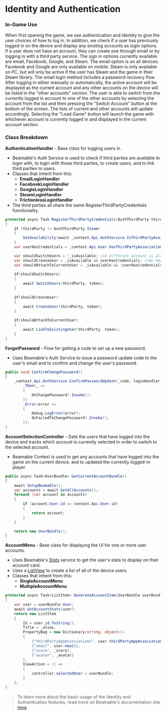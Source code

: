 # Identity and Authentication

### In-Game Use

When first opening the game, we use authentication and identity to give the user choices of how to log in. In addition, we check if a user has previously logged in on the device and display any existing accounts as login options. If a user does not have an account, they can create one through email or by logging in with a third party service. The sign in options currently available are email, Facebook, Google, and Steam. The email option is on all devices. Facebook and Google are only available on mobile. Steam is only available on PC, but will only be active if the user has Steam and the game in their Steam library. The email login method includes a password recovery flow. After logging in either manually or automatically, the active account will be displayed as the current account and any other accounts on the device will be listed in the "other accounts" section. The user is able to switch from the currently logged in account to one of the other accounts by selecting the account from the list and then pressing the "Switch Account" button at the bottom of the screen. The lists of current and other accounts will update accordingly. Selecting the "Load Game" button will launch the game with whichever account is currently logged in and displayed in the current account section.

### Class Breakdown

**AuthenticationHandler** - Base class for logging users in.
- Beamable's Auth Service is used to check if third parties are available to login with, to login with those third parties, to create users, and to link third parties to users.
- Classes that inherit from this:
   - **EmailLoginHandler**
   - **FacebookLoginHandler**
   - **GoogleLoginHandler**
   - **SteamLoginHandler**
   - **FrictionlessLoginHandler**
- The third parties all share the same RegisterThirdPartyCredentials functionality.
```csharp
protected async Task RegisterThirdPartyCredentials(AuthThirdParty thirdParty, string token)
{
    if (thirdParty != AuthThirdParty.Steam)
    {
        SetAvailability(await _context.Api.AuthService.IsThirdPartyAvailable(thirdParty, token));
    }
    var userHasCredentials = _context.Api.User.HasThirdPartyAssociation(thirdParty);

    var shouldSwitchUsers = !_isAvailable; //A different account is already logged in.
    var shouldCreateUser = _isAvailable && userHasCredentials; //No beamable account is logged in.
    var shouldAttachToCurrentUser = _isAvailable && !userHasCredentials; //The beamable account does not have a third party attatched to it.
    
    if(shouldSwitchUsers)
    {
        await SwitchUsers(thirdParty, token);
    }
    
    if(shouldCreateUser)
    {
        await CreateUser(thirdParty, token);
    }
    
    if(shouldAttachToCurrentUser)
    {
        await LinkToExistingUser(thirdParty, token);
    }
}
```

**ForgotPassword** - Flow for getting a code to set up a new password.
- Uses Beamable's Auth Service to issue a password update code to the user's email and to confirm and change the user's password.
```csharp
public void ConfirmChangePassword()
{
    _context.Api.AuthService.ConfirmPasswordUpdate(_code, loginHandler.password)
        .Then(_ =>
        {
            OnChangePassword?.Invoke();
        })
        .Error(error =>
        {
            Debug.LogError(error);
            OnFailedToChangePassword?.Invoke();
        });
}
```

**AccountSelectionController** - Gets the users that have logged into the device and tracks which account is currently selected in order to switch to the selected account.
- Beamable Context is used to get any accounts that have logged into the game on the current device, and to updated the currently logged-in player.
```csharp
public async Task<UserBundle> GetCurrentAccountBundle()
{
    await SetupBeamable();
    var accounts = await GetAllAccounts();
    foreach (var account in accounts)
    {
        if (account.User.id == context.Api.User.id)
        {
            return account;
        }
    }

    return new UserBundle();
}
```

**AccountMenu** - Base class for displaying the UI for one or more user accounts.
- Uses Beamable's [Stats](./Stats.md) service to get the user's stats to display on their account card.
- Uses a [ListView](./ListViewComponent.md) to create a list of all of the device users.
- Classes that inherit from this:
    - **SingleAccountMenu**
    - **MultipleAccountMenu**
```csharp
protected async Task<ListItem> GenerateAccountItem(UserBundle userBundle)
{
    var user = userBundle.User;
    await GetAccountStats(user);
    return new ListItem
    {
        Id = user.id.ToString(),
        Title = _alias,
        PropertyBag = new Dictionary<string, object>()
        {
            {"thirdPartyAppAssociations", user.thirdPartyAppAssociations},
            {"email", user.email},
            {"score", _score},
            {"avatar", _avatar}
        },
        ViewAction = () =>
        {
            controller.selectedUser = userBundle;
        }
    };
}
```


> To learn more about the basic usage of the Identity and Authentication features, read more on Beamable's documentation site [here](https://docs.beamable.com/docs/identity).
